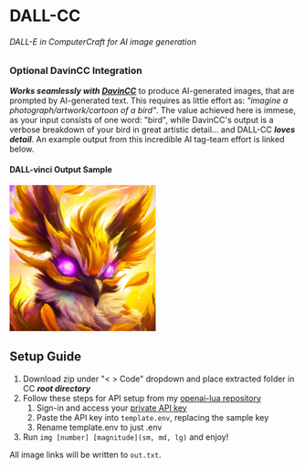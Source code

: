 # DALL-CC

###### DALL-E in ComputerCraft for AI image generation

### Optional DavinCC Integration

**_Works seamlessly with [DavinCC](https://github.com/LDexter/DavinCC)_** to produce AI-generated images, that are prompted by AI-generated text. This requires as little effort as: _"imagine a photograph/artwork/cartoon of a bird"_. The value achieved here is immese, as your input consists of one word: "bird", while DavinCC's output is a verbose breakdown of your bird in great artistic detail... and DALL-CC **_loves detail_**. An example output from this incredible AI tag-team effort is linked below.

#### DALL-vinci Output Sample

![DALL-vinci output](https://github.com/LDexter/fontawesome/blob/main/DavinCC/DALLvinci.png)

## Setup Guide

1. Download zip under "< > Code" dropdown and place extracted folder in CC **_root directory_**
2. Follow these steps for API setup from my [openai-lua repository](https://github.com/LDexter/openai-lua#api-setup)
   1. Sign-in and access your [private API key](https://beta.openai.com/account/api-keys)
   2. Paste the API key into `template.env`, replacing the sample key
   3. Rename template.env to just .env
3. Run `img [number] [magnitude](sm, md, lg)` and enjoy!

All image links will be written to `out.txt`.
